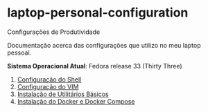 # laptop-personal-configuration
Configurações de Produtividade

Documentação acerca das configurações que utilizo no meu laptop pessoal.

**Sistema Operacional Atual**: Fedora release 33 (Thirty Three)

1. [Configuração do Shell](shell.md)
2. [Configuração do VIM](vim.md)
3.  [Instalação de Utilitários Básicos](utilitatios.md)
4.  [Instalação do Docker e Docker Compose](docker.md)
